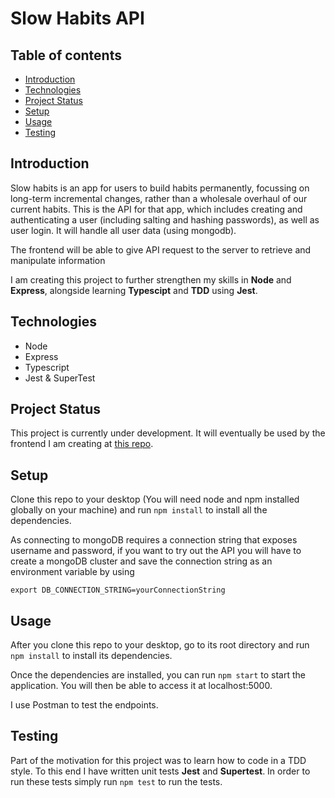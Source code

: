 # Slow Habits API

## Table of contents
* [Introduction](#introduction)
* [Technologies](#technologies)
* [Project Status](#project-status)
* [Setup](#setup)
* [Usage](#usage)
* [Testing](#testing)



## <a name="introduction"/>  Introduction
Slow habits is an app for users to build habits permanently, focussing on long-term incremental changes, rather than a wholesale overhaul of our current habits.
This is the API for that app, which includes creating and authenticating a user (including salting and hashing passwords), as well as user login. It will handle 
all user data (using mongodb).
  
The frontend will be able to give API request to the server to retrieve and manipulate information  

I am creating this project to further strengthen my skills in __Node__ and __Express__, alongside learning __Typescipt__ and __TDD__ using __Jest__.

## <a name="technologies"/>  Technologies
* Node
* Express
* Typescript
* Jest & SuperTest

## <a name="project-status"/> Project Status
This project is currently under development. It will eventually be used by the frontend I am creating at <a href="https://github.com/JTavinor/slow-habits">this repo</a>.

## <a name="setup"/> Setup
Clone this repo to your desktop (You will need node and npm installed globally on your machine) and run
`
npm install
`
to install all the dependencies.

As connecting to mongoDB requires a connection string that exposes username and password, if you want to try out the API you will have to create a mongoDB cluster and save the connection string as an environment variable by using
```
export DB_CONNECTION_STRING=yourConnectionString
```

## <a name="usage"/> Usage
After you clone this repo to your desktop, go to its root directory and run `npm install` to install its dependencies.

Once the dependencies are installed, you can run `npm start` to start the application. You will then be able to access it at localhost:5000.

I use Postman to test the endpoints.

## <a name="testing"/>  Testing
Part of the motivation for this project was to learn how to code in a TDD style. To this end I have written unit tests __Jest__ and __Supertest__. In order to run these tests simply run `npm test` to run the tests.
